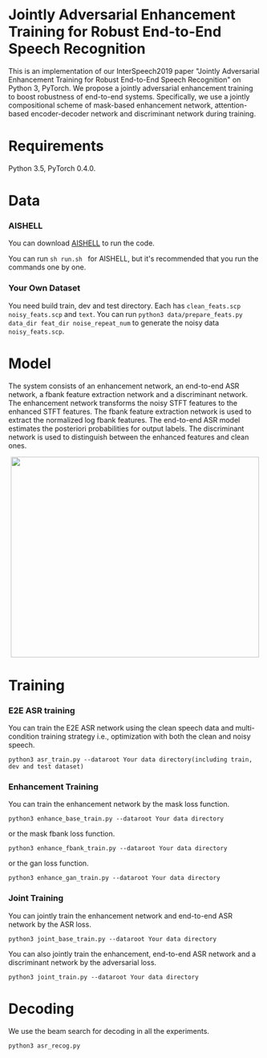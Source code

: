 # Jointly Adversarial Enhancement Training for Robust End-to-End Speech Recognition

This is an implementation of our InterSpeech2019 paper "Jointly Adversarial Enhancement Training for Robust End-to-End Speech Recognition" on Python 3, PyTorch. We propose a jointly adversarial enhancement training to boost robustness of end-to-end systems. Specifically, we use a jointly compositional scheme of mask-based enhancement network, attention-based encoder-decoder network and discriminant network during training. 

# Requirements
Python 3.5, PyTorch 0.4.0.

# Data
### AISHELL
You can download [AISHELL](http://www.aishelltech.com/kysjcp) to run the code.

You can run ```sh run.sh ``` for AISHELL, but it's recommended that you run the commands one by one.

### Your Own Dataset
You need build train, dev and test directory. Each has ```clean_feats.scp``` ```noisy_feats.scp``` and ```text```. You can run ```python3 data/prepare_feats.py data_dir feat_dir noise_repeat_num``` to generate the noisy data ```noisy_feats.scp```.

# Model

The system consists of an enhancement network, an end-to-end ASR network, a fbank feature extraction network and a discriminant network. The enhancement network transforms the noisy STFT features to the enhanced STFT features. The fbank feature extraction network is used to extract the normalized log fbank features. The end-to-end ASR model estimates the posteriori probabilities for output labels. The discriminant network is used to distinguish between the enhanced features and clean ones.

<div align="center">
<img src="https://github.com/bliunlpr/Robust_e2e_gan/blob/master/fig/framework.Jpeg"  height="400" width="495">
</div>

# Training

### E2E ASR training
You can train the E2E ASR network using the clean speech data and multi-condition training strategy i.e., optimization with both the clean and noisy speech.

```
python3 asr_train.py --dataroot Your data directory(including train, dev and test dataset) 

```

### Enhancement Training
You can train the enhancement network by the mask loss function.

```
python3 enhance_base_train.py --dataroot Your data directory

```
or the mask fbank loss function.

```
python3 enhance_fbank_train.py --dataroot Your data directory

```
or the gan loss function.

```
python3 enhance_gan_train.py --dataroot Your data directory

```

### Joint Training
You can jointly train the enhancement network and end-to-end ASR network by the ASR loss.
```
python3 joint_base_train.py --dataroot Your data directory

```
You can also jointly train the enhancement, end-to-end ASR network and a discriminant network by the adversarial loss.
```
python3 joint_train.py --dataroot Your data directory

```

# Decoding
We use the beam search for decoding in all the experiments.
```
python3 asr_recog.py 

```
